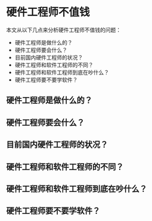 # 硬件工程师不值钱

本文从以下几点来分析硬件工程师不值钱的问题：
  * 硬件工程师是做什么的？
  * 硬件工程师要会什么？
  * 目前国内硬件工程师的状况？
  * 硬件工程师和软件工程师的不同？
  * 硬件工程师和软件工程师到底在吵什么？
  * 硬件工程师要不要学软件？

## 硬件工程师是做什么的？

## 硬件工程师要会什么？

## 目前国内硬件工程师的状况？

## 硬件工程师和软件工程师的不同？

## 硬件工程师和软件工程师到底在吵什么？

## 硬件工程师要不要学软件？

